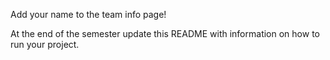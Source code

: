 Add your name to the team info page!


At the end of the semester update this README with information on how to run your project.
